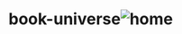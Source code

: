 # book-universe![home](https://user-images.githubusercontent.com/49832962/137639406-06553529-86e5-4b77-bf74-0c2e61b379b7.PNG)
